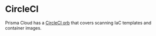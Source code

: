 # CircleCI

Prisma Cloud has a [CircleCI orb](https://docs.paloaltonetworks.com/prisma/prisma-cloud/prisma-cloud-admin/prisma-cloud-devops-security/use-the-prisma-cloud-plugin-for-circleci.html) that covers scanning IaC templates and container images.
